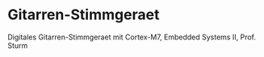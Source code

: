 # Gitarren-Stimmgeraet
Digitales Gitarren-Stimmgeraet mit Cortex-M7, Embedded Systems II, Prof. Sturm

